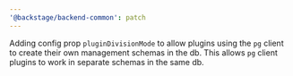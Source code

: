```yaml
---
'@backstage/backend-common': patch
---
```


Adding config prop `pluginDivisionMode` to allow plugins using the `pg` client to create their own management schemas in the db. This allows `pg` client plugins to work in separate schemas in the same db.
